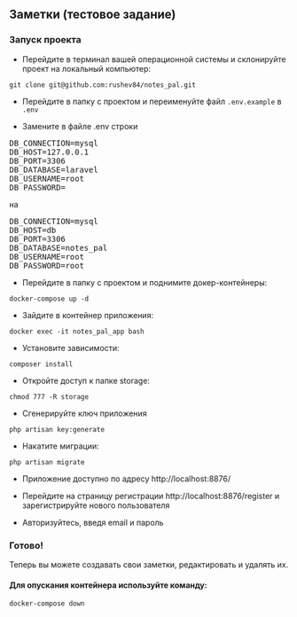 ## Заметки (тестовое задание)

### Запуск проекта
- Перейдите в терминал вашей операционной системы и склонируйте проект на локальный компьютер:
```console
git clone git@github.com:rushev84/notes_pal.git
```

- Перейдите в папку с проектом и переименуйте файл `.env.example` в `.env`

- Замените в файле .env строки 

<pre>
DB_CONNECTION=mysql
DB_HOST=127.0.0.1
DB_PORT=3306
DB_DATABASE=laravel
DB_USERNAME=root
DB_PASSWORD=
</pre>

на 

<pre>
DB_CONNECTION=mysql
DB_HOST=db
DB_PORT=3306
DB_DATABASE=notes_pal
DB_USERNAME=root
DB_PASSWORD=root
</pre>

- Перейдите в папку с проектом и поднимите докер-контейнеры:
```console
docker-compose up -d
```
- Зайдите в контейнер приложения:
```console
docker exec -it notes_pal_app bash
```
- Установите зависимости:
```console
composer install
```
- Откройте доступ к папке storage:
```console
chmod 777 -R storage
```

- Сгенерируйте ключ приложения
```console
php artisan key:generate
```


- Накатите миграции:
```console
php artisan migrate
```

- Приложение доступно по адресу http://localhost:8876/

- Перейдите на страницу регистрации http://localhost:8876/register и зарегистрируйте нового пользователя

- Авторизуйтесь, введя email и пароль

### Готово!
Теперь вы можете создавать свои заметки, редактировать и удалять их.

#### Для опускания контейнера используйте команду:
```console
docker-compose down
```
